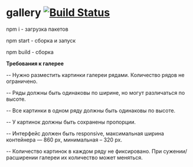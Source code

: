 # **gallery**  [![Build Status](https://travis-ci.com/Tikondra/gallery.svg?branch=master)](https://travis-ci.com/Tikondra/gallery)

npm i - загрузка пакетов

npm start - сборка и запуск

npm build - cборка

**Требования к галерее**

-- Нужно разместить картинки галереи рядами. Количество рядов не ограничено.

-- Ряды должны быть одинаковы по ширине, но могут различаться по высоте. 

-- Все картинки в одном ряду должны быть одинаковы по высоте.

-- У картинок должны быть сохранены пропорции.

-- Интерфейс должен быть responsive, максимальная ширина контейнера — 860 px, минимальная – 320 px.

-- Количество картинок в каждом ряду не фиксировано. При сужении/расширении галереи их количество может меняться. 
